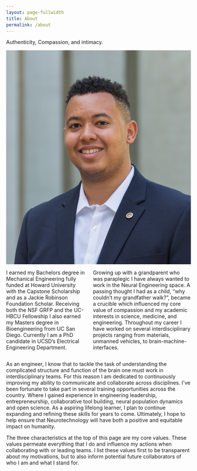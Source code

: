 ```yaml
---
layout: page-fullwidth
title: About
permalink: /about
---
```


Authenticity, Compassion, and intimacy.

<!-- ![Professional Headshot](/images/headshot.jpg) -->

<!-- <img align="left" width="400" height="400" src="/images/headshot.jpg"> -->

<div class="row">
  <div class="small-4 columns">
  <img src="images/daril_brown_headshot.jpg">
  </div>
  <div class="small-8 columns">
  <p>
  I earned my Bachelors degree in Mechanical Engineering fully funded at Howard University with the Capstone Scholarship and as a Jackie Robinson Foundation Scholar. Receiving both the NSF GRFP and the UC-HBCU Fellowship I also earned my Masters degree in Bioengineering from UC San Diego. Currently I am a PhD candidate in UCSD’s Electrical Engineering Department.</p>

  <p>
  Growing up with a grandparent who was paraplegic I have always wanted to work in the Neural Engineering space. A passing thought I had as a child, “why couldn’t my grandfather walk?”, became a crucible which influenced my core value of compassion and my academic interests in science, medicine, and engineering. Throughout my career I have worked on several interdisciplinary projects ranging from materials, unmanned vehicles, to brain-machine-interfaces.
  </p>

  </div>
</div>

As an engineer, I know that to tackle the task of understanding the complicated structure and function of the brain one must work in interdisciplinary teams. For this reason I am dedicated to continuously improving my ability to communicate and collaborate across disciplines. I've been fortunate to take part in several training opportunities across the country. Where I gained experience in engineering leadership, entrepreneurship, collaborative tool building, neural population dynamics and open science. As a aspiring lifelong learner, I plan to continue expanding and  refining these skills for years to come. Ultimately, I hope to help ensure that Neurotechnology will have both a positive and equitable impact on humanity.

The three characteristics at the top of this page are my core values. These values permeate everything that I do and influence my actions when collaborating with or leading teams. I list these values first to be transparent about my motivations, but to also inform potential future collaborators of who I am and what I stand for.




<!-- This is the base Jekyll theme. You can find out more info about customizing your Jekyll theme, as well as basic Jekyll usage documentation at [jekyllrb.com](https://jekyllrb.com/)

You can find the source code for Minima at GitHub:
[jekyll][jekyll-organization] /
[minima](https://github.com/jekyll/minima)

You can find the source code for Jekyll at GitHub:
[jekyll][jekyll-organization] /
[jekyll](https://github.com/jekyll/jekyll)


[jekyll-organization]: https://github.com/jekyll -->

